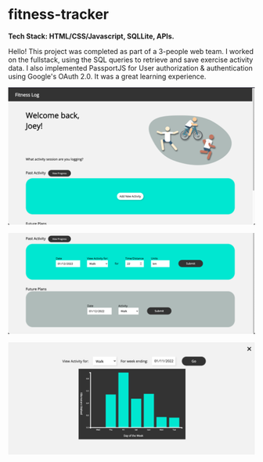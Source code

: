 # fitness-tracker
**Tech Stack: HTML/CSS/Javascript, SQLLite, APIs.**

Hello! This project was completed as part of a 3-people web team. I worked on the fullstack, using the SQL queries to retrieve and save exercise activity data. I also implemented PassportJS for User authorization & authentication using Google's OAuth 2.0. It was a great learning experience.

![alt text](https://github.com/MeteorMash101/fitness-tracker/blob/main/snapshots/pics_1.png?raw=true)

![alt text](https://github.com/MeteorMash101/fitness-tracker/blob/main/snapshots/pics_3.png?raw=true)

![alt text](https://github.com/MeteorMash101/fitness-tracker/blob/main/snapshots/pics_4.png?raw=true)
